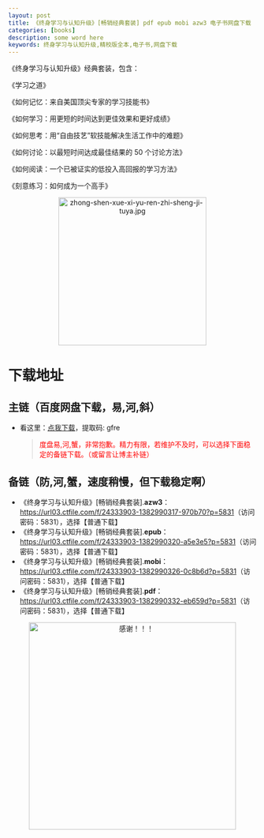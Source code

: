 ```yaml
---
layout: post
title: 《终身学习与认知升级》[畅销经典套装] pdf epub mobi azw3 电子书网盘下载
categories: [books]
description: some word here
keywords: 终身学习与认知升级,精校版全本,电子书,网盘下载
---
```


《终身学习与认知升级》经典套装，包含：

《学习之道》

《如何记忆：来自美国顶尖专家的学习技能书》

《如何学习：用更短的时间达到更佳效果和更好成绩》

《如何思考：用“自由技艺”软技能解决生活工作中的难题》

《如何讨论：以最短时间达成最佳结果的 50 个讨论方法》

《如何阅读：一个已被证实的低投入高回报的学习方法》

《刻意练习：如何成为一个高手》

<div align="center"><img src="https://s21.ax1x.com/2024/10/13/pAtSovV.png" alt="zhong-shen-xue-xi-yu-ren-zhi-sheng-ji-tuya.jpg" width="300px" height="auto"></div>

# 下载地址

## 主链（百度网盘下载，易,河,斜）

- 看这里：[点我下载](https://pan.baidu.com/s/1iMXUbSbtZQZjDcqDmnWUyw?pwd=gfre)，提取码: gfre

  > <p style="color:red" >度盘易,河,蟹，非常抱歉。精力有限，若维护不及时，可以选择下面稳定的备链下载。（或留言让博主补链）</p>

## 备链（防,河,蟹，速度稍慢，但下载稳定啊）

- 《终身学习与认知升级》[畅销经典套装].**azw3**：<https://url03.ctfile.com/f/24333903-1382990317-970b70?p=5831>（访问密码：5831），选择【普通下载】
- 《终身学习与认知升级》[畅销经典套装].**epub**：<https://url03.ctfile.com/f/24333903-1382990320-a5e3e5?p=5831>（访问密码：5831），选择【普通下载】
- 《终身学习与认知升级》[畅销经典套装].**mobi**：<https://url03.ctfile.com/f/24333903-1382990326-0c8b6d?p=5831>（访问密码：5831），选择【普通下载】
- 《终身学习与认知升级》[畅销经典套装].**pdf**：<https://url03.ctfile.com/f/24333903-1382990332-eb659d?p=5831>（访问密码：5831），选择【普通下载】

<div align="center"><img src="https://pic.imgdb.cn/item/6707df6bd29ded1a8ce37031.gif" alt="感谢！！！" width="420px" height="auto"/></div>
